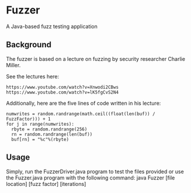 # Fuzzer
A Java-based fuzz testing application

## Background
The fuzzer is based on a lecture on fuzzing by security researcher Charlie Miller.

See the lectures here:
```
https://www.youtube.com/watch?v=Xnwodi2CBws
https://www.youtube.com/watch?v=lK5fgCvS2N4
```
Additionally, here are the five lines of code written in his lecture:
```
numwrites = random.randrange(math.ceil((float(len(buf)) / FuzzFactor))) + 1
for j in range(numwrites):
  rbyte = random.randrange(256)
  rn = random.randrange(len(buf))
  buf[rn] = "%c"%(rbyte)
```

## Usage
Simply, run the FuzzerDriver.java program to test the files provided or use the Fuzzer.java program with the following command: java Fuzzer [file location] [fuzz factor] [iterations]
